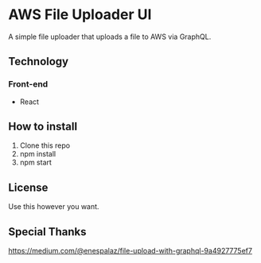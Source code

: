 # AWS File Uploader UI

A simple file uploader that uploads a file to AWS via GraphQL.

## Technology

### Front-end

- React

## How to install

1. Clone this repo
2. npm install
3. npm start

## License

Use this however you want.

## Special Thanks

https://medium.com/@enespalaz/file-upload-with-graphql-9a4927775ef7

